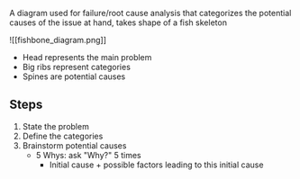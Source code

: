 A diagram used for failure/root cause analysis that categorizes the potential causes of the issue at hand, takes shape of a fish skeleton

![[fishbone_diagram.png]]

- Head represents the main problem
- Big ribs represent categories
- Spines are potential causes

## Steps

1. State the problem
2. Define the categories
3. Brainstorm potential causes
	- 5 Whys: ask "Why?" 5 times
		- Initial cause + possible factors leading to this initial cause